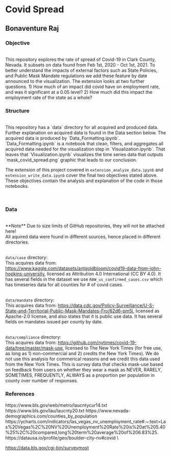 <h1>Covid Spread</h1>
<h2>Bonaventure Raj</h2>

<h3>Objective</h3>
<br/>
This repository explores the rate of spread of Covid-19 in Clark County, Nevada. It subsets on data found from Feb 1st, 2020 - Oct 1st, 2021. To better understand the impacts of external factors such as State Policies, and Public Mask Mandate regulations we add these feature by date announced to the visualization. The extension looks at two further questions. 1) How much of an impact did covid have on employment rate, and was it significant at a 0.05 level? 2) How much did this impact the employment rate of the state as a whole?

<br/>
<h3>Structure</h3>
<br/>
This repository has a `data` directory for all acquired and produced data. Further explanation on acquired data is found in the Data section below. The acquired data is produced by `Data_Formatting.ipynb`. `Data_Formatting.ipynb` is a notebook that clean, filters, and aggregates all acquired data needed for the visualization step in `Visualization.ipynb`. That leaves that `Visualization.ipynb` visualizes the time series data that outputs `mask_covid_spread.png` graphic that leads to our conclusion.

The extension of this project covered in `extension_analyze_data.ipynb` and `extension_write_data.ipynb` cover the final two objectives stated above. These objectives contain the analysis and explanation of the code in those notebooks.

<br/>
<h3>Data</h3>
<br/>
**Note** Due to size limits of GitHub repositories, they will not be attached here!
<br/>
All aquired data were found in different sources, hence placed in different directories.
<br/><br/>

`data/case` directory:
<br/>
This acquires data from: https://www.kaggle.com/datasets/antgoldbloom/covid19-data-from-john-hopkins-university, licensed as Attribution 4.0 International (CC BY 4.0). It has several fields in the dataset we use `RAW_us_confirmed_cases.csv` which has timeseries data for all counties for # of covid cases.
<br/><br/>

`data/mandate` directory:
<br/>
This acquires data from: https://data.cdc.gov/Policy-Surveillance/U-S-State-and-Territorial-Public-Mask-Mandates-Fro/62d6-pm5i, licensed as  Apache-2.0 license, and also states that it is public use data. It has several fields on mandates issued per county by date.
<br/><br/>

`data/compliance` directory:
<br/>
This acquires data from: https://github.com/nytimes/covid-19-data/tree/master/mask-use, licensed to The New York Times (for free use, as long as 1) non-commercial and 2) credits the New York Times). We do not use this analysis for commerical reasons and we credit this data used from the New York Times. This is survey data that checks mask-use based on feedback from users on whether they wear a mask as NEVER, RARELY, SOMETIMES, FREQUENTLY, ALWAYS as a proportion per population in county over number of responses.


<h3>References</h3>
https://www.bls.gov/web/metro/laucntycur14.txt
https://www.bls.gov/lau/laucnty20.txt
https://www.nevada-demographics.com/counties_by_population
https://ycharts.com/indicators/las_vegas_nv_unemployment_rate#:~:text=Las%20Vegas%2C%20NV%20Unemployment%20Rate%20is%20at%205.40%25%2C%20compared,long%20term%20average%20of%206.83%25.
https://datausa.io/profile/geo/boulder-city-nv#covid \

https://data.bls.gov/cgi-bin/surveymost